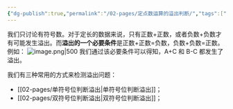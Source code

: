```yaml
---
{"dg-publish":true,"permalink":"/02-pages/定点数运算的溢出判断/","tags":["personal/blog","计算机组成原理/数据表示和运算"]}
---
```


我们只讨论有符号数。对于定长的数据来说，只有正数+正数，或者负数+负数才有可能发生溢出。而**溢出的一个必要条件**是正数+正数=负数，负数+负数=正数。例如：
![image.png|500](https://yelanyanyu-img-bed.oss-cn-hangzhou.aliyuncs.com/img/blog/2024/12/20241212185312.png)
我们通过该必要条件可以得知，A+C 和 B-C 都发生了溢出。

我们有三种常用的方式来检测溢出问题：
- [[02-pages/单符号位判断溢出\|单符号位判断溢出]]；
- [[02-pages/双符号位判断溢出\|双符号位判断溢出]]；